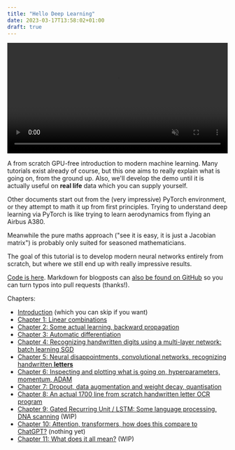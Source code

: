 ```yaml
---
title: "Hello Deep Learning"
date: 2023-03-17T13:58:02+01:00
draft: true
---
```

<center>
<video width="100%" autoplay loop muted playsinline>
    <source src="learning.mp4"
            type="video/mp4">
    Sorry, your browser doesn't support embedded videos.
</video>
</center>

A from scratch GPU-free introduction to modern machine learning. Many tutorials exist already of course, but this one aims to really explain what is going on, from the ground up. Also, we'll develop the demo until it is actually useful on **real life** data which you can supply yourself.

Other documents start out from the (very impressive) PyTorch environment, or they attempt to math it up from first principles.
Trying to understand deep learning via PyTorch is like trying to learn aerodynamics from flying an Airbus A380.

Meanwhile the pure maths approach ("see it is easy, it is just a Jacobian matrix") is probably only suited for seasoned mathematicians.

The goal of this tutorial is to develop modern neural networks entirely from scratch, but where we still end up with really impressive results.

[Code is here](https://github.com/berthubert/hello-dl). Markdown for blogposts can [also be found on GitHub](https://github.com/berthubert/hello-dl-posts) so you can turn typos into pull requests (thanks!).

Chapters:

 * [Introduction](https://berthub.eu/tmp/hello-dl/hello-deep-learning-intro) (which you can skip if you want)
 * [Chapter 1: Linear combinations](https://berthub.eu/tmp/hello-dl/hello-deep-learning-chapter1)
 * [Chapter 2: Some actual learning, backward propagation](https://berthub.eu/tmp/hello-dl/first-learning)
 * [Chapter 3: Automatic differentiation](https://berthub.eu/tmp/hello-dl/autograd)
 * [Chapter 4: Recognizing handwritten digits using a multi-layer network: batch learning SGD](https://berthub.eu/tmp/hello-dl/handwritten-digits-sgd-batches)
 * [Chapter 5: Neural disappointments, convolutional networks, recognizing handwritten **letters**](https://berthub.eu/tmp/hello-dl/dl-convolutional/)
 * [Chapter 6: Inspecting and plotting what is going on, hyperparameters, momentum, ADAM](https://berthub.eu/tmp/hello-dl/hyperparameters-inspection-adam)
 * [Chapter 7: Dropout, data augmentation and weight decay, quantisation](https://berthub.eu/tmp/hello-dl/dropout-data-augmentation-weight-decay)
 * [Chapter 8: An actual 1700 line from scratch handwritten letter OCR program](https://berthub.eu/tmp/hello-dl/dl-ocr-demo) 
 * [Chapter 9: Gated Recurring Unit / LSTM: Some language processing, DNA scanning](https://berthub.eu/tmp/hello-dl/dl-gru-lstm-dna) (WIP)
 * [Chapter 10: Attention, transformers, how does this compare to ChatGPT?](https://berthub.eu/tmp/hello-dl/dl-attention-transformers-chatgpt) (nothing yet)
 * [Chapter 11: What does it all mean?](https://berthub.eu/tmp/hello-dl/dl-what-does-it-all-mean) (WIP)

